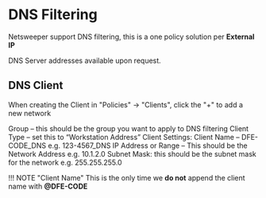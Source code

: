 # DNS Filtering

Netsweeper support DNS filtering, this is a one policy solution per **External IP** 

DNS Server addresses available upon request. 

## DNS Client

When creating the Client in "Policies" -> "Clients", click the "+" to add a new network

Group – this should be the group you want to apply to DNS filtering
Client Type – set this to “Workstation Address”
Client Settings:
Client Name – DFE-CODE_DNS e.g. 123-4567_DNS 
IP Address or Range – This should be the Network Address e.g. 10.1.2.0
Subnet Mask: this should be the subnet mask for the network e.g. 255.255.255.0

!!! NOTE "Client Name"
    This is the only time we **do not** append the client name with **@DFE-CODE**

